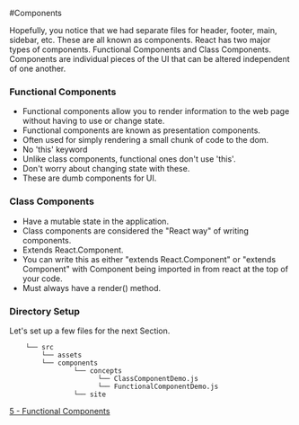 #Components

Hopefully, you notice that we had separate files for header, footer, main, sidebar, etc. These are all known as components. React has two major types of components. Functional Components and Class Components.  Components are individual pieces of the UI that can be altered independent of one another. 

### Functional Components

* Functional components allow you to render information to the web page without having to use or change state.
* Functional components are known as presentation components.  
* Often used for simply rendering a small chunk of code to the dom.
* No 'this' keyword 
* Unlike class components, functional ones don't use 'this'. 
* Don't worry about changing state with these.
* These are dumb components for UI. 

### Class Components
* Have a mutable state in the application.
* Class components are considered the "React way" of writing components.  
* Extends React.Component. 
* You can write this as either "extends React.Component" or "extends Component" with Component being imported in from react at the top of your code.
* Must always have a render() method.

### Directory Setup
Let's set up a few files for the next Section. 

```
    └── src
        └── assets
        └── components
                └── concepts
                      └── ClassComponentDemo.js
                      └── FunctionalComponentDemo.js
                └── site
```
[5 - Functional Components](5-Functional-Components.md)
